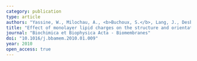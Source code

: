 ```yaml
---
category: publication
type: article
authors: "Yassine, W., Milochau, A., <b>Buchoux, S.</b>, Lang, J., Desbat, B., & Oda, R."
title: "Effect of monolayer lipid charges on the structure and orientation of protein VAMP1 at the air-water interface"
journal: "Biochimica et Biophysica Acta - Biomembranes"
doi: "10.1016/j.bbamem.2010.01.009"
year: 2010
open_access: true
---
```

